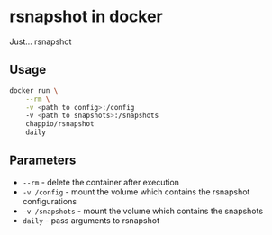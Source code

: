 # rsnapshot in docker
Just... rsnapshot

## Usage

```bash
docker run \
    --rm \
    -v <path to config>:/config
    -v <path to snapshots>:/snapshots
    chappio/rsnapshot
    daily
```

## Parameters

- `--rm` - delete the container after execution
- `-v /config` - mount the volume which contains the rsnapshot configurations
- `-v /snapshots` - mount the volume which contains the snapshots
- `daily` - pass arguments to rsnapshot
